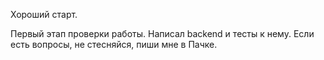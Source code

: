 Хороший старт.

Первый этап проверки работы.
Написал backend и тесты к нему. 
Если есть вопросы, не стесняйся, пиши мне в Пачке.

